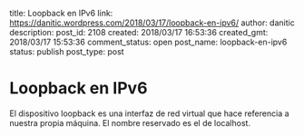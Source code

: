 title: Loopback en IPv6
link: https://danitic.wordpress.com/2018/03/17/loopback-en-ipv6/
author: danitic
description: 
post_id: 2108
created: 2018/03/17 16:53:36
created_gmt: 2018/03/17 15:53:36
comment_status: open
post_name: loopback-en-ipv6
status: publish
post_type: post

# Loopback en IPv6

El dispositivo loopback es una interfaz de red virtual que hace referencia a nuestra propia máquina. El nombre reservado es el de localhost.